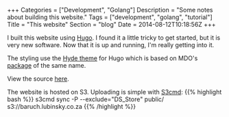 +++
Categories = ["Development", "Golang"]
Description = "Some notes about building this website."
Tags = ["development", "golang", "tutorial"]
Title = "This website"
Section = "blog"
Date = 2014-08-12T10:18:56Z
+++

I built this website using [Hugo](http://hugo.spf13.com/). I found it a little tricky to get started, but it is very new software. Now that it is up and running, I'm really getting into it. 

The styling use the [Hyde theme](https://github.com/spf13/hyde) for Hugo which is based on MDO's [package](https://github.com/poole/hyde) of the same name.

View the source [here](https://github.com/baruchlubinsky/homepage).

The website is hosted on S3. Uploading is simple with [S3cmd](http://s3tools.org):
{{% highlight bash %}}
s3cmd sync -P --exclude="DS_Store" public/ s3://baruch.lubinsky.co.za
{{% /highlight %}}